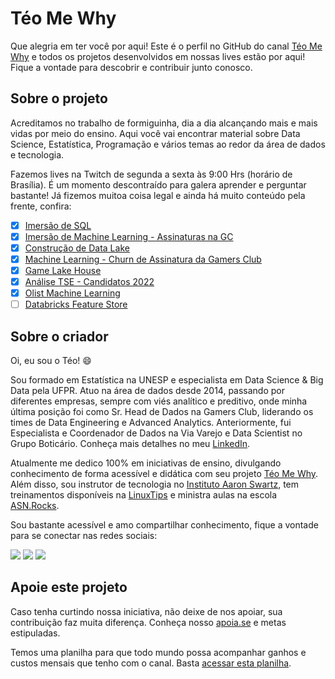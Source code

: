 # Téo Me Why

Que alegria em ter você por aqui! Este é o perfil no GitHub do canal [Téo Me Why](https://www.twitch.tv/teomewhy) e todos os projetos desenvolvidos em nossas lives estão por aqui!
Fique a vontade para descobrir e contribuir junto conosco.

## Sobre o projeto

Acreditamos no trabalho de formiguinha, dia a dia alcançando mais e mais vidas por meio do ensino. Aqui você vai encontrar material sobre Data Science, Estatística, Programação e vários temas ao redor da área de dados e tecnologia.

Fazemos lives na Twitch de segunda a sexta às 9:00 Hrs (horário de Brasília). É um momento descontraído para galera aprender e perguntar bastante! Já fizemos muitoa coisa legal e ainda há muito conteúdo pela frente, confira:

- [X] [Imersão de SQL](https://www.twitch.tv/collections/1GD1BC-Y3BbhgA)
- [X] [Imersão de Machine Learning - Assinaturas na GC](https://www.twitch.tv/collections/xDcbIHun4xYMFA)
- [X] [Construção de Data Lake](https://www.twitch.tv/collections/RfkhG2pJ7xY2TA)
- [X] [Machine Learning - Churn de Assinatura da Gamers Club](https://github.com/TeoMeWhy/churn-sub)
- [X] [Game Lake House](https://github.com/TeoMeWhy/game-lake-house)
- [X] [Análise TSE - Candidatos 2022](https://github.com/TeoMeWhy/tse-analytics)
- [X] [Olist Machine Learning](https://github.com/TeoMeWhy/olist-ml-models)
- [ ] [Databricks Feature Store](https://www.twitch.tv/collections/D8xJ12cDZBe_lQ)

## Sobre o criador

Oi, eu sou o Téo! 😄

Sou formado em Estatística na UNESP e especialista em Data Science & Big Data pela UFPR. Atuo na área de dados desde 2014, passando por diferentes empresas, sempre com viés analítico e preditivo, onde minha última posição foi como Sr. Head de Dados na Gamers Club, liderando os times de Data Engineering e Advanced Analytics. Anteriormente, fui Especialista e Coordenador de Dados na Via Varejo e Data Scientist no Grupo Boticário. Conheça mais detalhes no meu [LinkedIn](https://www.linkedin.com/in/teocalvo/).

Atualmente me dedico 100% em iniciativas de ensino, divulgando conhecimento de forma acessível e didática com seu projeto [Téo Me Why](twitch.tv/teomewhy). Além disso, sou instrutor de tecnologia no [Instituto Aaron Swartz](https://institutoasw.org/), tem treinamentos disponíveis na [LinuxTips](https://www.linuxtips.io/descomplicando-sql) e ministra aulas na escola [ASN.Rocks](https://asn.rocks/).

Sou bastante acessível e amo compartilhar conhecimento, fique a vontade para se conectar nas redes sociais:

<div> 
  <a href="https://www.youtube.com/channel/UC-Xa9J9-B4jBOoBNIHkMMKA" target="_blank"><img src="https://img.shields.io/badge/YouTube-FF0000?style=for-the-badge&logo=youtube&logoColor=white" target="_blank"></a>
 	<a href="https://www.twitch.tv/teomewhy" target="_blank"><img src="https://img.shields.io/badge/Twitch-9146FF?style=for-the-badge&logo=twitch&logoColor=white" target="_blank"></a>
  <a href="https://www.linkedin.com/in/teocalvo/" target="_blank"><img src="https://img.shields.io/badge/-LinkedIn-%230077B5?style=for-the-badge&logo=linkedin&logoColor=white" target="_blank"></a> 
</div>

## Apoie este projeto

Caso tenha curtindo nossa iniciativa, não deixe de nos apoiar, sua contribuição faz muita diferença.
Conheça nosso [apoia.se](http://apoia.se/teomewhy) e metas estipuladas.

Temos uma planilha para que todo mundo possa acompanhar ganhos e custos mensais que tenho com o canal. Basta [acessar esta planilha](https://docs.google.com/spreadsheets/d/1V5e4aIJTLh1k7kFn_wj5Bn_7_9hDCml1eNcXdK6NhU8/edit?usp=sharing).
